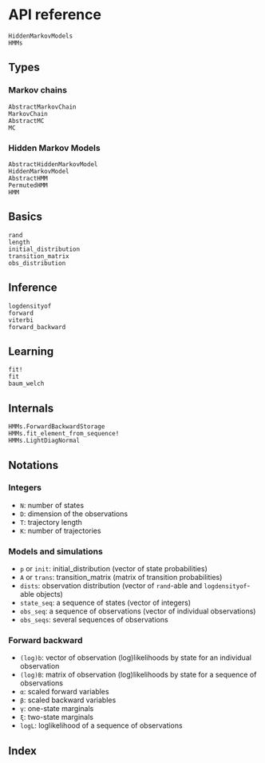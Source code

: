 # API reference

```@docs
HiddenMarkovModels
HMMs
```

## Types

### Markov chains

```@docs
AbstractMarkovChain
MarkovChain
AbstractMC
MC
```

### Hidden Markov Models

```@docs
AbstractHiddenMarkovModel
HiddenMarkovModel
AbstractHMM
PermutedHMM
HMM
```

## Basics

```@docs
rand
length
initial_distribution
transition_matrix
obs_distribution
```

## Inference

```@docs
logdensityof
forward
viterbi
forward_backward
```

## Learning

```@docs
fit!
fit
baum_welch
```

## Internals

```@docs
HMMs.ForwardBackwardStorage
HMMs.fit_element_from_sequence!
HMMs.LightDiagNormal
```

## Notations

### Integers

- `N`: number of states
- `D`: dimension of the observations
- `T`: trajectory length
- `K`: number of trajectories

### Models and simulations

- `p` or `init`: initial_distribution (vector of state probabilities)
- `A` or `trans`: transition_matrix (matrix of transition probabilities)
- `dists`: observation distribution (vector of `rand`-able and `logdensityof`-able objects)
- `state_seq`: a sequence of states (vector of integers)
- `obs_seq`: a sequence of observations (vector of individual observations)
- `obs_seqs`: several sequences of observations

### Forward backward

- `(log)b`: vector of observation (log)likelihoods by state for an individual observation
- `(log)B`: matrix of observation (log)likelihoods by state for a sequence of observations
- `α`: scaled forward variables
- `β`: scaled backward variables
- `γ`: one-state marginals
- `ξ`: two-state marginals
- `logL`: loglikelihood of a sequence of observations

## Index

```@index
```

